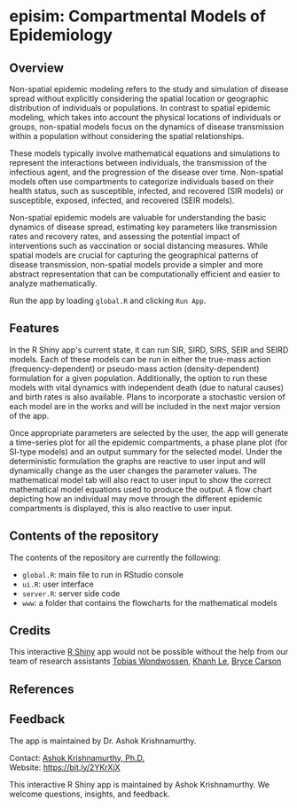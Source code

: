 # episim: Compartmental Models of Epidemiology

## Overview
Non-spatial epidemic modeling refers to the study and simulation of disease spread without explicitly considering the spatial location or geographic distribution of individuals or populations. In contrast to spatial epidemic modeling, which takes into account the physical locations of individuals or groups, non-spatial models focus on the dynamics of disease transmission within a population without considering the spatial relationships.

These models typically involve mathematical equations and simulations to represent the interactions between individuals, the transmission of the infectious agent, and the progression of the disease over time. Non-spatial models often use compartments to categorize individuals based on their health status, such as susceptible, infected, and recovered (SIR models) or susceptible, exposed, infected, and recovered (SEIR models).

Non-spatial epidemic models are valuable for understanding the basic dynamics of disease spread, estimating key parameters like transmission rates and recovery rates, and assessing the potential impact of interventions such as vaccination or social distancing measures. While spatial models are crucial for capturing the geographical patterns of disease transmission, non-spatial models provide a simpler and more abstract representation that can be computationally efficient and easier to analyze mathematically.

Run the app by loading `global.R` and clicking `Run App`.

## Features
In the R Shiny app's current state, it can run SIR, SIRD, SIRS, SEIR and SEIRD models. Each of these models can be run in either the true-mass action (frequency-dependent) or pseudo-mass action (density-dependent) formulation for a given population. Additionally, the option to run these models with vital dynamics with independent death (due to natural causes) and birth rates is also available. Plans to incorporate a stochastic version of each model are in the works and will be included in the next major version of the app.

Once appropriate parameters are selected by the user, the app will generate a time-series plot for all the epidemic compartments, a phase plane plot (for SI-type models) and an output summary for the selected model. Under the deterministic formulation the graphs are reactive to user input and will dynamically change as the user changes the parameter values. The mathematical model tab will also react to user input to show the correct mathematical model equations used to produce the output. A flow chart depicting how an individual may move through the different epidemic compartments is displayed, this is also reactive to user input.

## Contents of the repository

The contents of the repository are currently the following:

- `global.R`: main file to run in RStudio console
- `ui.R`: user interface
- `server.R`: server side code
- `www`: a folder that contains the flowcharts for the mathematical models

## Credits
This interactive [R Shiny](https://shiny.rstudio.com/) app would not be possible without the help from our team of research assistants [Tobias Wondwossen](https://github.com/Toby-exe), [Khanh Le](https://github.com/kle6951), [Bryce Carson](https://github.com/bryce-carson)

## References

## Feedback
The app is maintained by Dr. Ashok Krishnamurthy.

Contact: [Ashok Krishnamurthy, Ph.D.](mailto:akrishnamurthy@mtroyal.ca)  
Website: <https://bit.ly/2YKrXjX>  

This interactive R Shiny app is maintained by Ashok Krishnamurthy. We welcome questions, insights, and feedback.
